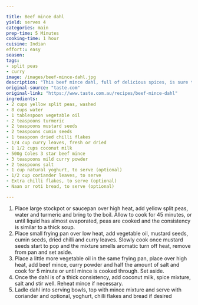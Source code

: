 ```yaml
---

title: Beef mince dahl
yield: serves 4
categories: main
prep-time: 5 Minutes
cooking-time: 1 hour
cuisine: Indian
effort:: easy
season:
tags:
- split peas
- curry
image: /images/beef-mince-dahl.jpg
description: "This beef mince dahl, full of delicious spices, is sure to warm you up this winter."
original-source: "taste.com"
original-link: "https://www.taste.com.au/recipes/beef-mince-dahl"
ingredients:
- 2 cups yellow split peas, washed
- 8 cups water
- 1 tablespoon vegetable oil
- 2 teaspoons turmeric
- 2 teaspoons mustard seeds
- 2 teaspoons cumin seeds
- 1 teaspoon dried chilli flakes
- 1/4 cup curry leaves, fresh or dried
- 1 1/2 cups coconut milk
- 500g Coles 3 star beef mince
- 3 teaspoons mild curry powder
- 2 teaspoons salt
- 1 cup natural yoghurt, to serve (optional)
- 1/2 cup coriander leaves, to serve
- Extra chilli flakes, to serve (optional)
- Naan or roti bread, to serve (optional)

---
```


1. Place large stockpot or saucepan over high heat, add yellow split peas, water and turmeric and bring to the boil. Allow to cook for 45 minutes, or until liquid has almost evaporated, peas are cooked and the consistency is similar to a thick soup.
2. Place small frying pan over low heat, add vegetable oil, mustard seeds, cumin seeds, dried chilli and curry leaves. Slowly cook once mustard seeds start to pop and the mixture smells aromatic turn off heat, remove from pan and set aside.
3. Place a little more vegetable oil in the same frying pan, place over high heat, add beef mince, curry powder and half the amount of salt and cook for 5 minute or until mince is cooked through. Set aside.
4. Once the dahl is of a thick consistency, add coconut milk, spice mixture, salt and stir well. Reheat mince if necessary.
5. Ladle dahl into serving bowls, top with mince mixture and serve with coriander and optional, yoghurt, chilli flakes and bread if desired

